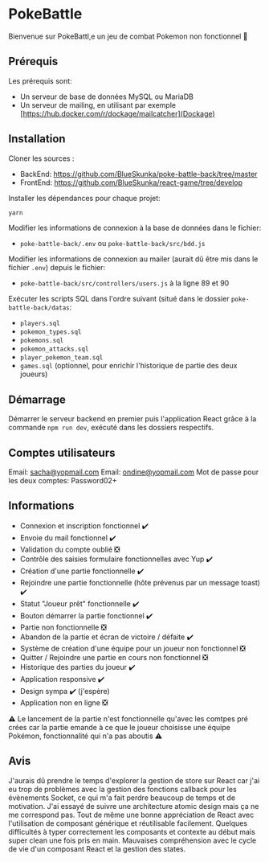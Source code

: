 # PokeBattle

Bienvenue sur PokeBattl,e un jeu de combat Pokemon non fonctionnel 🤡

## Prérequis 
Les prérequis sont:
- Un serveur de base de données MySQL ou MariaDB
- Un serveur de mailing, en utilisant par exemple [https://hub.docker.com/r/dockage/mailcatcher](Dockage)

## Installation

Cloner les sources : 
- BackEnd: https://github.com/BlueSkunka/poke-battle-back/tree/master
- FrontEnd: https://github.com/BlueSkunka/react-game/tree/develop

Installer les dépendances pour chaque projet:
```bash
yarn
```

Modifier les informations de connexion à la base de données dans le fichier: 
- `poke-battle-back/.env` ou `poke-battle-back/src/bdd.js`

Modifier les informations de connexion au mailer (aurait dû être mis dans le fichier `.env`) depuis le fichier:
- `poke-battle-back/src/controllers/users.js` à la ligne 89 et 90

Exécuter les scripts SQL dans l'ordre suivant (situé dans le dossier `poke-battle-back/datas`:
- `players.sql`
- `pokemon_types.sql`
- `pokemons.sql`
- `pokemon_attacks.sql`
- `player_pokemon_team.sql`
- `games.sql` (optionnel, pour enrichir l'historique de partie des deux joueurs)

## Démarrage

Démarrer le serveur backend en premier puis l'application React grâce à la commande `npm run dev`, exécuté dans les dossiers respectifs. 

## Comptes utilisateurs
Email: sacha@yopmail.com
Email: ondine@yopmail.com
Mot de passe pour les deux comptes: Password02+

## Informations

- Connexion et inscription fonctionnel ✔️
- Envoie du mail fonctionnel ✔️
- Validation du compte oublié ❎
- Contrôle des saisies formulaire fonctionnelles avec Yup ✔️
- Création d'une partie fonctionnelle ✔️
- Rejoindre une partie fonctionnelle (hôte prévenus par un message toast) ✔️
- Statut "Joueur prêt" fonctionnelle ✔️
- Bouton démarrer la partie fonctionnel ✔️
- Partie non fonctionnelle ❎
- Abandon de la partie et écran de victoire / défaite ✔️
- Système de création d'une équipe pour un joueur non fonctionnel ❎
- Quitter / Rejoindre une partie en cours non fonctionnel ❎
- Historique des parties du joueur ✔️
- Application responsive ✔️
- Design sympa ✔️ (j'espère)
- Application non en ligne ❎

⚠️ Le lancement de la partie n'est fonctionnelle qu'avec les comtpes pré crées car la partie emande à ce que le joueur choisisse une équipe Pokémon, fonctionnalité qui n'a pas aboutis ⚠️

## Avis
J'aurais dû prendre le temps d'explorer la gestion de store sur React car j'ai eu trop de problèmes avec la gestion des fonctions callback pour les évènements Socket, ce qui m'a fait perdre beaucoup de temps et de motivation. 
J'ai essayé de suivre une architecture atomic design mais ça ne me correspond pas. 
Tout de même une bonne appréciation de React avec l'utilisation de composant générique et réutilisable facilement. 
Quelques difficultés à typer correctement les composants et contexte au début mais super clean une fois pris en main. 
Mauvaises compréhension avec le cycle de vie d'un composant React et la gestion des states. 

